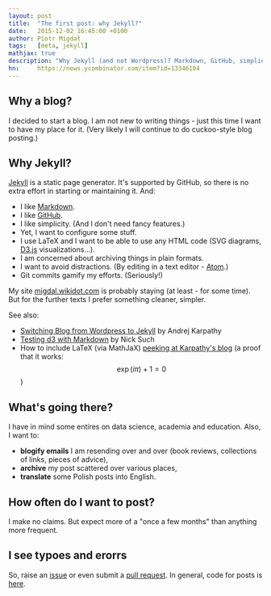 ```yaml
---
layout: post
title:  "The first post: why Jekyll?"
date:   2015-12-02 16:45:00 +0100
author: Piotr Migdał
tags:   [meta, jekyll]
mathjax: true
description: "Why Jekyll (and not Wordpress)? Markdown, GitHub, simplicity, LaTeX."  
hn:     https://news.ycombinator.com/item?id=13346104
---
```


## Why a blog?

I decided to start a blog. I am not new to writing things - just this time I want to have my place for it. (Very likely I will continue to do cuckoo-style blog posting.)

## Why Jekyll?

[Jekyll](https://jekyllrb.com/) is a static page generator. It's supported by GitHub, so there is no extra effort in starting or maintaining it. And:

* I like [Markdown](https://en.wikipedia.org/wiki/Markdown).
* I like [GitHub](https://github.com/stared).
* I like simplicity. (And I don't need fancy features.)
* Yet, I want to configure some stuff.
* I use LaTeX and I want to be able to use any HTML code (SVG diagrams, [D3.js](http://d3js.org/) visualizations...).
* I am concerned about archiving things in plain formats.
* I want to avoid distractions. (By editing in a text editor - [Atom](https://atom.io/).)
* Git commits gamify my efforts. (Seriously!)

My site [migdal.wikidot.com](http://migdal.wikidot.com/) is probably staying (at least - for some time). But for the further texts I prefer something cleaner, simpler.

See also:

*  [Switching Blog from Wordpress to Jekyll](http://karpathy.github.io/2014/07/01/switching-to-jekyll/) by Andrej Karpathy
*  [Testing d3 with Markdown](http://www.nicksuch.com/2014/03/26/d3-sample/) by Nick Such
*  How to include LaTeX (via MathJaX) [peeking at Karpathy's blog]( https://github.com/karpathy/karpathy.github.io/search?utf8=%E2%9C%93&q=mathjax) (a proof that it works: $$\exp(i \pi) + 1 = 0$$)

## What's going there?

I have in mind some entires on data science, academia and education. Also, I want to:

* **blogify emails** I am resending over and over (book reviews, collections of links, pieces of advice),
* **archive** my post scattered over various places,
* **translate** some Polish posts into English.

## How often do I want to post?

I make no claims. But expect more of a "once a few months" than anything more frequent.

## I see typoes and erorrs

So, raise an [issue](https://github.com/stared/stared.github.io/issues) or even submit a [pull request](https://github.com/stared/stared.github.io/pulls). In general, code for posts is [here](https://github.com/stared/stared.github.io/tree/master/_posts).
